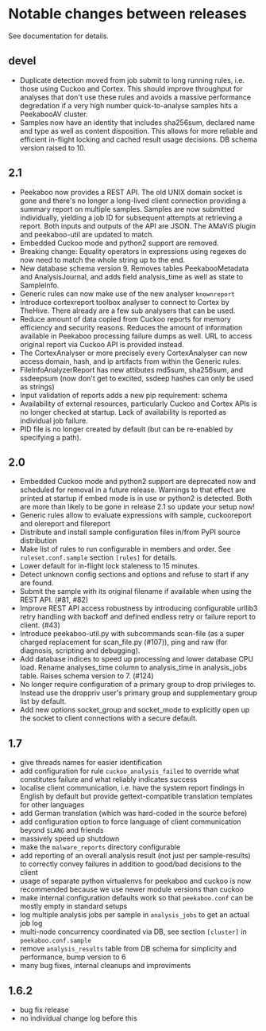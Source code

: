 # Notable changes between releases

See documentation for details.

## devel

- Duplicate detection moved from job submit to long running rules, i.e. those
  using Cuckoo and Cortex. This should improve throughput for analyses that
  don't use these rules and avoids a massive performance degredation if a very
  high number quick-to-analyse samples hits a PeekabooAV cluster.
- Samples now have an identity that includes sha256sum, declared name and type
  as well as content disposition. This allows for more reliable and efficient
  in-flight locking and cached result usage decisions. DB schema version raised
  to 10.

## 2.1

- Peekaboo now provides a REST API. The old UNIX domain socket is gone and
  there's no longer a long-lived client connection providing a summary report
  on multiple samples. Samples are now submitted individually, yielding a job ID
  for subsequent attempts at retrieving a report. Both inputs and outputs of
  the API are JSON. The AMaViS plugin and peekaboo-util are updated to match.
- Embedded Cuckoo mode and python2 support are removed.
- Breaking change: Equality operators in expressions using regexes do now need
  to match the whole string up to the end.
- New database schema version 9.
  Removes tables PeekabooMetadata and AnalysisJournal, and adds field
  analysis\_time as well as state to SampleInfo.
- Generic rules can now make use of the new analyser `knownreport`
- Introduce cortexreport toolbox analyser to connect to Cortex by TheHive.
  There already are a few sub analysers that can be used.
- Reduce amount of data copied from Cuckoo reports for memory efficiency and
  security reasons. Reduces the amount of information available in Peekaboo
  processing failure dumps as well. URL to access original report via Cuckoo API
  is provided instead.
- The CortexAnalyser or more precisely every CortexAnalyser can now access
  domain, hash, and ip artifacts from within the Generic rules.
- FileInfoAnalyzerReport has new attibutes md5sum, sha256sum, and ssdeepsum
  (now don't get to excited, ssdeep hashes can only be used as strings)
- Input validation of reports adds a new pip requirement: schema
- Availability of external resources, particularly Cuckoo and Cortex APIs is no
  longer checked at startup. Lack of availability is reported as individual job
  failure.
- PID file is no longer created by default (but can be re-enabled by specifying
  a path).

## 2.0

- Embedded Cuckoo mode and python2 support are deprecated now and scheduled for
  removal in a future release. Warnings to that effect are printed at startup
  if embed mode is in use or python2 is detected. Both are more than likely to
  be gone in release 2.1 so update your setup now!
- Generic rules allow to evaluate expressions with sample, cuckooreport and
  olereport and filereport
- Distribute and install sample configuration files in/from PyPI source
  distribution
- Make list of rules to run configurable in members and order. See
  `ruleset.conf.sample` section `[rules]` for details.
- Lower default for in-flight lock staleness to 15 minutes.
- Detect unknown config sections and options and refuse to start if any are
  found.
- Submit the sample with its original filename if available when using the REST
  API. (#81, #82)
- Improve REST API access robustness by introducing configurable urllib3 retry
  handling with backoff and defined endless retry or failure report to client.
  (#43)
- Introduce peekaboo-util.py with subcommands scan-file (as a super charged
  replacement for scan\_file.py (#107)), ping and raw (for diagnosis, scripting
  and debugging).
- Add database indices to speed up processing and lower database CPU load.
  Rename analyses\_time column to analysis\_time in analysis\_jobs table.
  Raises schema version to 7. (#124)
- No longer require configuration of a primary group to drop privileges to.
  Instead use the droppriv user's primary group and supplementary group list by
  default.
- Add new options socket\_group and socket\_mode to explicitly open up the
  socket to client connections with a secure default.

## 1.7

- give threads names for easier identification
- add configuration for rule `cuckoo_analysis_failed` to override what
  constitutes failure and what reliably indicates success
- localise client communication, i.e. have the system report findings in
  English by default but provide gettext-compatible translation templates for
  other languages
- add German translation (which was hard-coded in the source before)
- add configuration option to force language of client communication beyond
  `$LANG` and friends
- massively speed up shutdown
- make the `malware_reports` directory configurable
- add reporting of an overall analysis result (not just per sample-results) to
  correctly convey failures in addition to good/bad decisions to the client
- usage of separate python virtualenvs for peekaboo and cuckoo is now
  recommended because we use newer module versions than cuckoo
- make internal configuration defaults work so that `peekaboo.conf` can be
  mostly empty in standard setups
- log multiple analysis jobs per sample in `analysis_jobs` to get an actual job
  log
- multi-node concurrency coordinated via DB, see section `[cluster]` in
  `peekaboo.conf.sample`
- remove `analysis_results` table from DB schema for simplicity and
  performance, bump version to 6
- many bug fixes, internal cleanups and improviments

## 1.6.2

- bug fix release
- no individual change log before this
